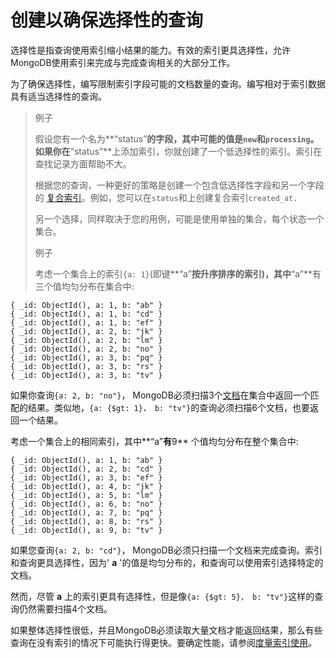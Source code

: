 # 创建以确保选择性的查询

选择性是指查询使用索引缩小结果的能力。有效的索引更具选择性，允许MongoDB使用索引来完成与完成查询相关的大部分工作。

为了确保选择性，编写限制索引字段可能的文档数量的查询。编写相对于索引数据具有适当选择性的查询。

> 例子
>
> 假设您有一个名为**“status”**的字段，其中可能的值是`new`和`processing`。如果你在**“status”**上添加索引，你就创建了一个低选择性的索引。索引在查找记录方面帮助不大。
>
> 根据您的查询，一种更好的策略是创建一个包含低选择性字段和另一个字段的 [复合索引](https://docs.mongodb.com/master/core/index-compound/#index-type-compound)。例如，您可以在`status`和上创建复合索引`created_at.`
>
> 另一个选择，同样取决于您的用例，可能是使用单独的集合，每个状态一个集合。
>
> 例子
>
> 考虑一个集合上的索引`{a: 1}`\(即键**“a”**按升序排序的索引\)，其中**“a”**有三个值均匀分布在集合中:

```text
{ _id: ObjectId(), a: 1, b: "ab" }
{ _id: ObjectId(), a: 1, b: "cd" }
{ _id: ObjectId(), a: 1, b: "ef" }
{ _id: ObjectId(), a: 2, b: "jk" }
{ _id: ObjectId(), a: 2, b: "lm" }
{ _id: ObjectId(), a: 2, b: "no" }
{ _id: ObjectId(), a: 3, b: "pq" }
{ _id: ObjectId(), a: 3, b: "rs" }
{ _id: ObjectId(), a: 3, b: "tv" }
```

如果你查询`{a: 2, b: "no"}`， MongoDB必须扫描3个[文档](https://docs.mongodb.com/master/reference/glossary/#term-document)在集合中返回一个匹配的结果。类似地，`{a: {$gt: 1}， b: "tv"}`的查询必须扫描6个文档，也要返回一个结果。

考虑一个集合上的相同索引，其中**“a”**有**9** 个值均匀分布在整个集合中:

```text
{ _id: ObjectId(), a: 1, b: "ab" }
{ _id: ObjectId(), a: 2, b: "cd" }
{ _id: ObjectId(), a: 3, b: "ef" }
{ _id: ObjectId(), a: 4, b: "jk" }
{ _id: ObjectId(), a: 5, b: "lm" }
{ _id: ObjectId(), a: 6, b: "no" }
{ _id: ObjectId(), a: 7, b: "pq" }
{ _id: ObjectId(), a: 8, b: "rs" }
{ _id: ObjectId(), a: 9, b: "tv" }
```

如果您查询`{a: 2, b: "cd"}`， MongoDB必须只扫描一个文档来完成查询。索引和查询更具选择性，因为' **a** '的值是均匀分布的，和查询可以使用索引选择特定的文档。

然而，尽管 **a** 上的索引更具有选择性，但是像`{a: {$gt: 5}， b: "tv"}`这样的查询仍然需要扫描4个文档。

如果整体选择性很低，并且MongoDB必须读取大量文档才能返回结果，那么有些查询在没有索引的情况下可能执行得更快。要确定性能，请参阅[度量索引使用](https://docs.mongodb.com/master/tutorial/measure-index-use/#indexes-measuring-use)。

